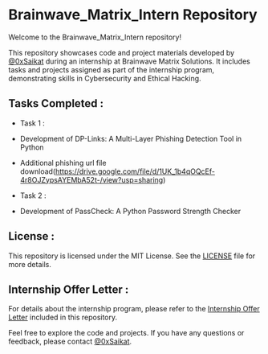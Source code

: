 # Brainwave_Matrix_Intern Repository
Welcome to the Brainwave_Matrix_Intern repository!

This repository showcases code and project materials developed by [@0xSaikat](https://www.linkedin.com/in/0xSaikat/) during an internship at Brainwave Matrix Solutions. It includes tasks and projects assigned as part of the internship program, demonstrating skills in Cybersecurity and Ethical Hacking.

## Tasks Completed :
- Task 1 : 

- Development of DP-Links: A Multi-Layer Phishing Detection Tool in Python
 - Additional phishing url file download(https://drive.google.com/file/d/1UK_1b4qOQcEf-4r8OJZypsAYEMbA52t-/view?usp=sharing)

- Task 2 :

- Development of PassCheck: A Python Password Strength Checker
## License :
This repository is licensed under the MIT License. See the [LICENSE](./LICENSE) file for more details.

## Internship Offer Letter :
For details about the internship program, please refer to the [Internship Offer Letter](./Internship_Offer_Letter.pdf) included in this repository.

Feel free to explore the code and projects. If you have any questions or feedback, please contact [@0xSaikat](https://www.linkedin.com/in/0xSaikat/).
